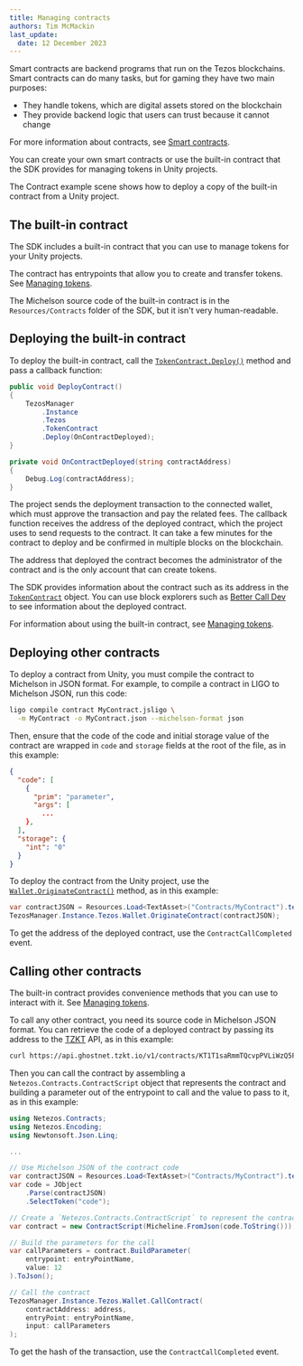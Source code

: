 ```yaml
---
title: Managing contracts
authors: Tim McMackin
last_update:
  date: 12 December 2023
---
```


Smart contracts are backend programs that run on the Tezos blockchains.
Smart contracts can do many tasks, but for gaming they have two main purposes:

- They handle tokens, which are digital assets stored on the blockchain
- They provide backend logic that users can trust because it cannot change

For more information about contracts, see [Smart contracts](../../smart-contracts).

You can create your own smart contracts or use the built-in contract that the SDK provides for managing tokens in Unity projects.

The Contract example scene shows how to deploy a copy of the built-in contract from a Unity project.

## The built-in contract

The SDK includes a built-in contract that you can use to manage tokens for your Unity projects.

The contract has entrypoints that allow you to create and transfer tokens.
See [Managing tokens](./managing-tokens).

The Michelson source code of the built-in contract is in the `Resources/Contracts` folder of the SDK, but it isn't very human-readable.

## Deploying the built-in contract

To deploy the built-in contract, call the [`TokenContract.Deploy()`](../../reference/unity/TokenContract#deploy) method and pass a callback function:

```csharp
public void DeployContract()
{
    TezosManager
        .Instance
        .Tezos
        .TokenContract
        .Deploy(OnContractDeployed);
}

private void OnContractDeployed(string contractAddress)
{
    Debug.Log(contractAddress);
}
```

The project sends the deployment transaction to the connected wallet, which must approve the transaction and pay the related fees.
The callback function receives the address of the deployed contract, which the project uses to send requests to the contract.
It can take a few minutes for the contract to deploy and be confirmed in multiple blocks on the blockchain.

The address that deployed the contract becomes the administrator of the contract and is the only account that can create tokens.

The SDK provides information about the contract such as its address in the [`TokenContract`](../../reference/unity/TokenContract) object.
You can use block explorers such as [Better Call Dev](https://better-call.dev/) to see information about the deployed contract.

For information about using the built-in contract, see [Managing tokens](./managing-tokens).

## Deploying other contracts

To deploy a contract from Unity, you must compile the contract to Michelson in JSON format.
For example, to compile a contract in LIGO to Michelson JSON, run this code:

```bash
ligo compile contract MyContract.jsligo \
  -m MyContract -o MyContract.json --michelson-format json
```

Then, ensure that the code of the code and initial storage value of the contract are wrapped in `code` and `storage` fields at the root of the file, as in this example:

```json
{
  "code": [
    {
      "prim": "parameter",
      "args": [
        ...
    },
  ],
  "storage": {
    "int": "0"
  }
}
```

To deploy the contract from the Unity project, use the [`Wallet.OriginateContract()`](../../reference/unity/Wallet#originatecontract) method, as in this example:

```csharp
var contractJSON = Resources.Load<TextAsset>("Contracts/MyContract").text;
TezosManager.Instance.Tezos.Wallet.OriginateContract(contractJSON);
```

To get the address of the deployed contract, use the `ContractCallCompleted` event.

## Calling other contracts

The built-in contract provides convenience methods that you can use to interact with it.
See [Managing tokens](./managing-tokens).

To call any other contract, you need its source code in Michelson JSON format.
You can retrieve the code of a deployed contract by passing its address to the [TZKT](https://api.tzkt.io/) API, as in this example:

```bash
curl https://api.ghostnet.tzkt.io/v1/contracts/KT1T1saRmmTQcvpPVLiWzQ5FaMzAwkgwND8J/code
```

Then you can call the contract by assembling a `Netezos.Contracts.ContractScript` object that represents the contract and building a parameter out of the entrypoint to call and the value to pass to it, as in this example:

```csharp
using Netezos.Contracts;
using Netezos.Encoding;
using Newtonsoft.Json.Linq;

...

// Use Michelson JSON of the contract code
var contractJSON = Resources.Load<TextAsset>("Contracts/MyContract").text;
var code = JObject
    .Parse(contractJSON)
    .SelectToken("code");

// Create a `Netezos.Contracts.ContractScript` to represent the contract
var contract = new ContractScript(Micheline.FromJson(code.ToString()));

// Build the parameters for the call
var callParameters = contract.BuildParameter(
    entrypoint: entryPointName,
    value: 12
).ToJson();

// Call the contract
TezosManager.Instance.Tezos.Wallet.CallContract(
    contractAddress: address,
    entryPoint: entryPointName,
    input: callParameters
);
```

To get the hash of the transaction, use the `ContractCallCompleted` event.

<!-- TODO:
- Can you deploy a contract for each user?
- Managing multiple contracts?
- Encoding param for `value`
-->
